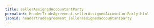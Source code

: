 ```yaml
---
title: sellerAssignedAccountantParty
permalink: HeaderTradeAgreement.sellerAssignedAccountantParty.html
jsonid: headertradeagreement_sellerassignedaccountantparty
---
```

